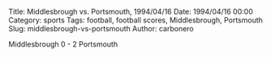 Title: Middlesbrough vs. Portsmouth, 1994/04/16
Date: 1994/04/16 00:00
Category: sports
Tags: football, football scores, Middlesbrough, Portsmouth
Slug: middlesbrough-vs-portsmouth
Author: carbonero


Middlesbrough 0 - 2 Portsmouth
